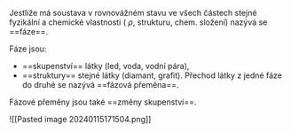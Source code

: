Jestliže má soustava v rovnovážném stavu ve všech
částech stejné fyzikální a chemické vlastnosti ( $\rho$, strukturu, chem. složení) nazývá se ==fáze==.

Fáze jsou:
- ==skupenství== látky (led, voda, vodní pára),
- ==struktury== stejné látky (diamant, grafit).
Přechod látky z jedné fáze do druhé se nazývá ==fázová přeměna==.

Fázové přeměny jsou také ==změny skupenství==.

![[Pasted image 20240115171504.png]]